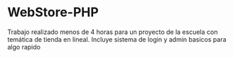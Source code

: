 # WebStore-PHP
Trabajo realizado menos de 4 horas para un proyecto de la escuela con temática de tienda en lineal. Incluye sistema de login y admin basicos para algo rapido
